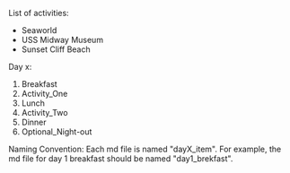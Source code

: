 List of activities:
* Seaworld
* USS Midway Museum
* Sunset Cliff Beach




Day x: 
1. Breakfast 
2. Activity_One 
3. Lunch
4. Activity_Two
5. Dinner
6. Optional_Night-out

Naming Convention:
Each md file is named "dayX_item". For example, the md file for day 1 breakfast should be named "day1_brekfast".


